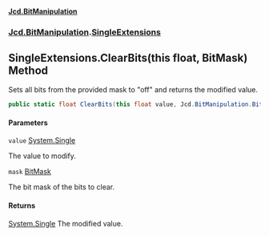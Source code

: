 #### [Jcd.BitManipulation](index.md 'index')
### [Jcd.BitManipulation](Jcd.BitManipulation.md 'Jcd.BitManipulation').[SingleExtensions](Jcd.BitManipulation.SingleExtensions.md 'Jcd.BitManipulation.SingleExtensions')

## SingleExtensions.ClearBits(this float, BitMask) Method

Sets all bits from the provided mask to "off" and returns the modified value.

```csharp
public static float ClearBits(this float value, Jcd.BitManipulation.BitMask mask);
```
#### Parameters

<a name='Jcd.BitManipulation.SingleExtensions.ClearBits(thisfloat,Jcd.BitManipulation.BitMask).value'></a>

`value` [System.Single](https://docs.microsoft.com/en-us/dotnet/api/System.Single 'System.Single')

The value to modify.

<a name='Jcd.BitManipulation.SingleExtensions.ClearBits(thisfloat,Jcd.BitManipulation.BitMask).mask'></a>

`mask` [BitMask](Jcd.BitManipulation.BitMask.md 'Jcd.BitManipulation.BitMask')

The bit mask of the bits to clear.

#### Returns
[System.Single](https://docs.microsoft.com/en-us/dotnet/api/System.Single 'System.Single')
The modified value.